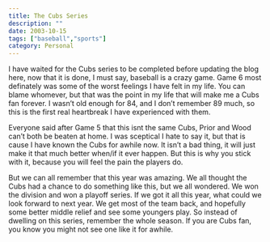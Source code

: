```yaml
---
title: The Cubs Series
description: ""
date: 2003-10-15
tags: ["baseball","sports"]
category: Personal
---
```


I have waited for the Cubs series to be completed before updating the blog here, now that it is done, I must say, baseball is a crazy game. Game 6 most definately was some of the worst feelings I have felt in my life. You can blame whomever, but that was the point in my life that will make me a Cubs fan forever. I wasn’t old enough for 84, and I don’t remember 89 much, so this is the first real heartbreak I have experienced with them.

Everyone said after Game 5 that this isnt the same Cubs, Prior and Wood can’t both be beaten at home. I was sceptical I hate to say it, but that is cause I have known the Cubs for awhile now. It isn’t a bad thing, it will just make it that much better when/if it ever happen. But this is why you stick with it, because you will feel the pain the players do.

But we can all remember that this year was amazing. We all thought the Cubs had a chance to do something like this, but we all wondered. We won the division and won a playoff series. If we got it all this year, what could we look forward to next year. We get most of the team back, and hopefully some better middle relief and see some youngers play. So instead of dwelling on this series, remember the whole season. If you are Cubs fan, you know you might not see one like it for awhile.